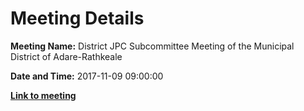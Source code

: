 # Meeting Details

**Meeting Name:** District JPC Subcommittee Meeting of the Municipal District of Adare-Rathkeale

**Date and Time:** 2017-11-09 09:00:00

**<a href="https://www.limerick.ie/council/whats-on/district-jpc-subcommittee-meeting-municipal-district-adare-rathkeale" target="_blank">Link to meeting</a>**
